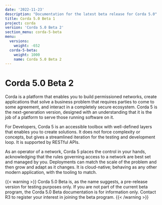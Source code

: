 ```yaml
---
date: '2022-11-23'
description: "Documentation for the latest beta release for Corda 5.0"
title: Corda 5.0 Beta 1
project: corda
version: 'Corda 5.0 Beta 2'
section_menu: corda-5-beta
menu:
  versions:
    weight: -652
  corda-5-beta:
    weight: 1000
    name: Corda 5.0 Beta 2
---
```


# Corda 5.0 Beta 2

Corda is a platform that enables you to build permissioned networks, create applications that solve a business problem that requires parties to come to some agreement, and interact in a completely secure ecosystem. Corda 5 is the next-generation version, designed with an understanding that it is the job of a platform to serve those running software on it.

For Developers, Corda 5 is an accessible toolbox with well-defined layers that enables you to create solutions. It does not force complexity or concepts, but gives a streamlined iteration for the testing and development loop. It is supported by RESTful APIs.

As an operator of a network, Corda 5 places the control in your hands, acknowledging that the rules governing access to a network are best set and managed by you. Deployments can match the scale of the problem and then grow and adapt as it changes. It is cloud-native; behaving as any other modern application, with the tooling to match.

{{< warning >}}
Corda 5.0 Beta is, as the name suggests, a pre-release version for testing purposes only.
If you are not part of the current beta program, the Corda 5.0 Beta documentation is for information only. 
Contact R3 to register your interest in joining the beta program.
{{< /warning >}}